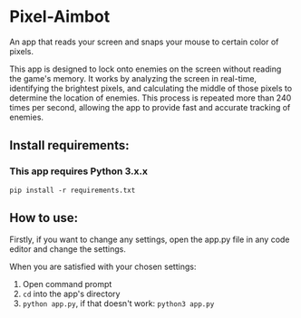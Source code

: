# Pixel-Aimbot
An app that reads your screen and snaps your mouse to certain color of pixels.

This app is designed to lock onto enemies on the screen without reading the game's memory. It works by analyzing the screen in real-time, identifying the brightest pixels, and calculating the middle of those pixels to determine the location of enemies. This process is repeated more than 240 times per second, allowing the app to provide fast and accurate tracking of enemies.

## Install requirements:

### This app requires Python 3.x.x
```
pip install -r requirements.txt
```

## How to use:
Firstly, if you want to change any settings, open the app.py file in any code editor and change the settings.

When you are satisfied with your chosen settings:
1. Open command prompt
2. ```cd``` into the app's directory
3. ```python app.py```, if that doesn't work: ```python3 app.py```
